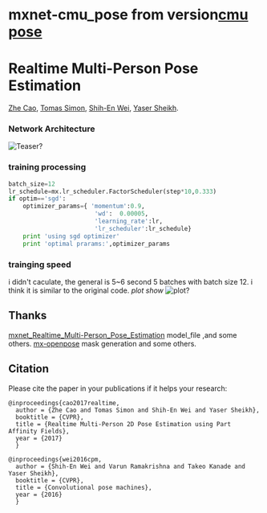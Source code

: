 
# mxnet-cmu_pose  from version[cmu pose](https://github.com/ZheC/Realtime_Multi-Person_Pose_Estimation)
# Realtime Multi-Person Pose Estimation
[Zhe Cao](http://www.andrew.cmu.edu/user/zhecao), [Tomas Simon](http://www.cs.cmu.edu/~tsimon/), [Shih-En Wei](https://scholar.google.com/citations?user=sFQD3k4AAAAJ&hl=en), [Yaser Sheikh](http://www.cs.cmu.edu/~yaser/).


### Network Architecture
![Teaser?](https://github.com/ZheC/Multi-Person-Pose-Estimation/blob/master/readme/arch.png)


### training processing

```python
batch_size=12
lr_schedule=mx.lr_scheduler.FactorScheduler(step*10,0.333)
if optim=='sgd':
    optimizer_params={ 'momentum':0.9,
                        'wd':  0.00005,
                        'learning_rate':lr,
                        'lr_scheduler':lr_schedule}
    print 'using sgd optimizer'
    print 'optimal prarams:',optimizer_params
```
### trainging speed
i didn't caculate, the general is 5~6 second 5 batches with batch size 12. i think it is similar to the original code.
_plot show_
![plot?](https://github.com/li-haoran/mxnet-cmu_pose/blob/master/loss/open_pose.png)

## Thanks
[mxnet_Realtime_Multi-Person_Pose_Estimation](https://github.com/dragonfly90/mxnet_Realtime_Multi-Person_Pose_Estimation) model_file ,and some others.
[mx-openpose](https://github.com/kohillyang/mx-openpose) mask generation and some others. 

## Citation
Please cite the paper in your publications if it helps your research:

    
    
    @inproceedings{cao2017realtime,
      author = {Zhe Cao and Tomas Simon and Shih-En Wei and Yaser Sheikh},
      booktitle = {CVPR},
      title = {Realtime Multi-Person 2D Pose Estimation using Part Affinity Fields},
      year = {2017}
      }
	  
    @inproceedings{wei2016cpm,
      author = {Shih-En Wei and Varun Ramakrishna and Takeo Kanade and Yaser Sheikh},
      booktitle = {CVPR},
      title = {Convolutional pose machines},
      year = {2016}
      }
